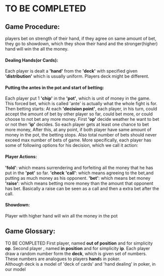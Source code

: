 # TO BE COMPLETED
## Game Procedure:
players bet on strength of their hand, if they agree on same amount of bet, they go to showdown, which they show 
their hand and the stronger(higher) hand will win the all the money. 

#### Dealing Hands(or Cards):
Each player is dealt a **'hand'** from the **'deck'** with specified given **'distribution'** which is usually uniform. 
Players deck might be different.

#### Putting the antes in the pot and start of betting:
Each player put 1 **'chip'** in the **'pot'**, which is unit of money in the game. This forced bet, which is called 
'ante' is actually what the whole fight is for. Then betting starts:
At each **'decision point'**, each player, in his turn, could accept the amount of bet by other player so far, could bet
more, or could choose to not bet any more money. 
First **'op'** decide weather he want to bet or not
then **'ip'** decides. So each player gets at least one chance to bet more money, After this, at any point, if both 
player have same amount of money in the pot, the betting stops.  Also total number of bets should never exceed max 
number of bets of game. 
More specifically, each player has some of following options for his decision, which we call it action:

#### Player Actions:
**'fold'**: which means surrendering and forfeiting all the money that he has put in the **'pot'** so far.
**'check**
**'call'**: which means agreeing to the bet,and putting as much money as his opponent.
**'bet'**: which means bet money
**'raise'**: which means betting more money than the amount that opponent has bet. Basically a raise can be seen as a 
    call and then a extra bet after the call.

#### Showdown:
Player with higher hand will win all the money in the pot

## Game Glossary: 
TO BE COMPLETED
First player, named **out of position** and for simplicity **op**.
Second player , named **in position** and for simplicity **ip**.
Each player draw a random number form the **deck**, which is given set of numbers. These numbers are analogues
to players **hand**s in poker.   
Although deck is a model of 'deck of cards' and 'hand dealing' in poker, in our model   
